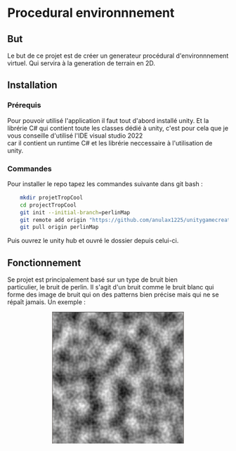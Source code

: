# Procedural environnnement

## But
Le but de ce projet est de créer un generateur procédural d'environnnement<br>
virtuel. Qui servira à la generation de terrain en 2D.

## Installation
### Prérequis
Pour pouvoir utilisé l'application il faut tout d'abord installé unity.
Et la librérie C# qui contient toute les classes dédié à unity, c'est pour cela que je vous conseille d'utilisé l'IDE visual studio 2022<br> 
car il  contient un runtime C# et les librérie neccessaire à l'utilisation de unity.

### Commandes
Pour installer le repo tapez les commandes suivante dans git bash :
```bash 
    mkdir projetTropCool
    cd projectTropCool
    git init --initial-branch=perlinMap
    git remote add origin "https://github.com/anulax1225/unitygamecreation.git"
    git pull origin perlinMap
```
Puis ouvrez le unity hub et ouvré le dossier depuis celui-ci.

## Fonctionnement
Se projet est principalement basé sur un type de bruit bien<br>
particulier, le bruit de perlin. Il s'agit d'un bruit comme le bruit blanc qui forme des image de bruit qui on des patterns bien précise mais qui ne se répaît jamais.
Un exemple :
<div>
    <img src="./readmeimg/perlin_noise_map.png" width="300" height="300" style="margin:auto; display:block;">
<div>

